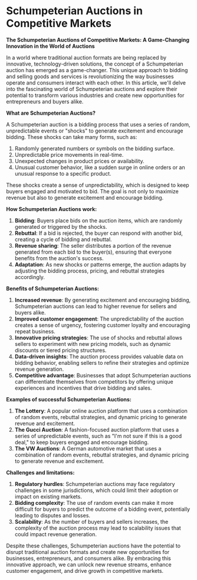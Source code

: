 # Schumpeterian Auctions in Competitive Markets

**The Schumpeterian Auctions of Competitive Markets: A Game-Changing Innovation in the World of Auctions**

In a world where traditional auction formats are being replaced by innovative, technology-driven solutions, the concept of a Schumpeterian auction has emerged as a game-changer. This unique approach to bidding and selling goods and services is revolutionizing the way businesses operate and consumers interact with each other. In this article, we'll delve into the fascinating world of Schumpeterian auctions and explore their potential to transform various industries and create new opportunities for entrepreneurs and buyers alike.

**What are Schumpeterian Auctions?**

A Schumpeterian auction is a bidding process that uses a series of random, unpredictable events or "shocks" to generate excitement and encourage bidding. These shocks can take many forms, such as:

1. Randomly generated numbers or symbols on the bidding surface.
2. Unpredictable price movements in real-time.
3. Unexpected changes in product prices or availability.
4. Unusual customer behavior, like a sudden surge in online orders or an unusual response to a specific product.

These shocks create a sense of unpredictability, which is designed to keep buyers engaged and motivated to bid. The goal is not only to maximize revenue but also to generate excitement and encourage bidding.

**How Schumpeterian Auctions work:**

1. **Bidding**: Buyers place bids on the auction items, which are randomly generated or triggered by the shocks.
2. **Rebuttal**: If a bid is rejected, the buyer can respond with another bid, creating a cycle of bidding and rebuttal.
3. **Revenue sharing**: The seller distributes a portion of the revenue generated from each bid to the buyer(s), ensuring that everyone benefits from the auction's success.
4. **Adaptation**: As new shocks or patterns emerge, the auction adapts by adjusting the bidding process, pricing, and rebuttal strategies accordingly.

**Benefits of Schumpeterian Auctions:**

1. **Increased revenue**: By generating excitement and encouraging bidding, Schumpeterian auctions can lead to higher revenue for sellers and buyers alike.
2. **Improved customer engagement**: The unpredictability of the auction creates a sense of urgency, fostering customer loyalty and encouraging repeat business.
3. **Innovative pricing strategies**: The use of shocks and rebuttal allows sellers to experiment with new pricing models, such as dynamic discounts or tiered pricing structures.
4. **Data-driven insights**: The auction process provides valuable data on bidding behavior, enabling sellers to refine their strategies and optimize revenue generation.
5. **Competitive advantage**: Businesses that adopt Schumpeterian auctions can differentiate themselves from competitors by offering unique experiences and incentives that drive bidding and sales.

**Examples of successful Schumpeterian Auctions:**

1. **The Lottery**: A popular online auction platform that uses a combination of random events, rebuttal strategies, and dynamic pricing to generate revenue and excitement.
2. **The Gucci Auction**: A fashion-focused auction platform that uses a series of unpredictable events, such as "I'm not sure if this is a good deal," to keep buyers engaged and encourage bidding.
3. **The VW Auctions**: A German automotive market that uses a combination of random events, rebuttal strategies, and dynamic pricing to generate revenue and excitement.

**Challenges and limitations:**

1. **Regulatory hurdles**: Schumpeterian auctions may face regulatory challenges in some jurisdictions, which could limit their adoption or impact on existing markets.
2. **Bidding complexity**: The use of random events can make it more difficult for buyers to predict the outcome of a bidding event, potentially leading to disputes and losses.
3. **Scalability**: As the number of buyers and sellers increases, the complexity of the auction process may lead to scalability issues that could impact revenue generation.

Despite these challenges, Schumpeterian auctions have the potential to disrupt traditional auction formats and create new opportunities for businesses, entrepreneurs, and consumers alike. By embracing this innovative approach, we can unlock new revenue streams, enhance customer engagement, and drive growth in competitive markets.

